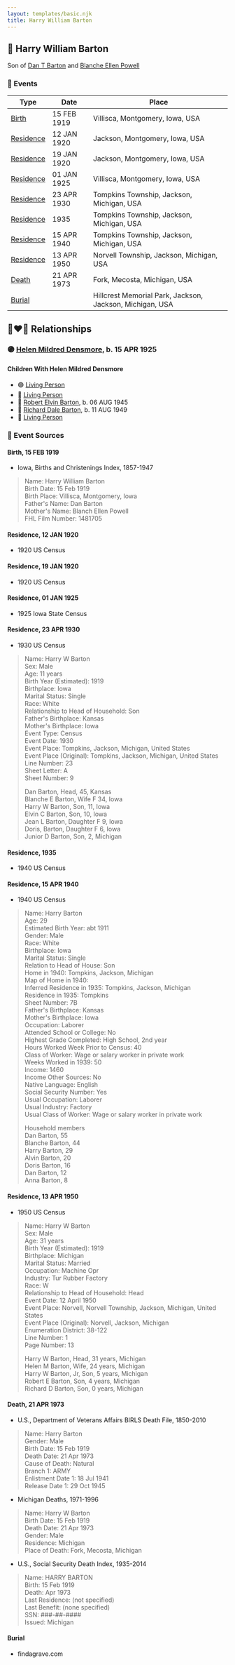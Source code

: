 ```yaml
---
layout: templates/basic.njk
title: Harry William Barton
---
```

## 🔵 Harry William Barton

Son of [Dan T Barton](/people/9/95106328) and [Blanche Ellen Powell](/people/8/88023024)

### 📆 Events

Type | Date | Place
------ | ------ | ------
[Birth](#event-31b95b4c-17cc-4ae0-89fc-4f1b2f82ec24) | 15 FEB 1919 | Villisca, Montgomery, Iowa, USA
[Residence](#event-b08ee0c9-745a-4cde-b6a3-7193ab71594d) | 12 JAN 1920 | Jackson, Montgomery, Iowa, USA
[Residence](#event-cf7e5ff7-575a-4aa7-b6e3-84dc36f4587e) | 19 JAN 1920 | Jackson, Montgomery, Iowa, USA
[Residence](#event-0fa2656c-37dc-4829-a5f2-ee5345ca5b3b) | 01 JAN 1925 | Villisca, Montgomery, Iowa, USA
[Residence](#event-45dfd3a5-7b50-4612-9871-f93f22d1b3b2) | 23 APR 1930 | Tompkins Township, Jackson, Michigan, USA
[Residence](#event-c58b7ed0-86ad-4fd1-a0fb-cbddc12dd9e3) | 1935 | Tompkins Township, Jackson, Michigan, USA
[Residence](#event-dac437db-1f52-4448-9b3e-0e96ee53a5d0) | 15 APR 1940 | Tompkins Township, Jackson, Michigan, USA
[Residence](#event-b60165df-0d8e-4e39-8e34-cec9e083080d) | 13 APR 1950 | Norvell Township, Jackson, Michigan, USA
[Death](#event-086c6bd2-e4f4-46cb-b219-3256bc4d581a) | 21 APR 1973 | Fork, Mecosta, Michigan, USA
[Burial](#event-f88f0918-b14b-4aa1-aea6-fb01bed065a0) |  | Hillcrest Memorial Park, Jackson, Jackson, Michigan, USA

## 👩‍❤️‍👨 Relationships

### 🟣 [Helen Mildred Densmore](/people/5/54702290), b. 15 APR 1925

#### Children With Helen Mildred Densmore
* 🟣 [Living Person](/people/9/92410091)
* 🔵 [Living Person](/people/4/42360279)
* 🔵 [Robert Elvin Barton](/people/4/48782300), b. 06 AUG 1945
* 🔵 [Richard Dale Barton](/people/8/81394146), b. 11 AUG 1949
* 🔵 [Living Person](/people/7/7769050)
### 📰 Event Sources

#### <a id="event-31b95b4c-17cc-4ae0-89fc-4f1b2f82ec24"></a> Birth, 15 FEB 1919
* Iowa, Births and Christenings Index, 1857-1947
>   
  > Name: Harry William Barton  
  > Birth Date: 15 Feb 1919  
  > Birth Place: Villisca, Montgomery, Iowa  
  > Father's Name: Dan Barton  
  > Mother's Name: Blanch Ellen Powell  
  > FHL Film Number: 1481705

#### <a id="event-b08ee0c9-745a-4cde-b6a3-7193ab71594d"></a> Residence, 12 JAN 1920
* 1920 US Census

#### <a id="event-cf7e5ff7-575a-4aa7-b6e3-84dc36f4587e"></a> Residence, 19 JAN 1920
* 1920 US Census

#### <a id="event-0fa2656c-37dc-4829-a5f2-ee5345ca5b3b"></a> Residence, 01 JAN 1925
* 1925 Iowa State Census

#### <a id="event-45dfd3a5-7b50-4612-9871-f93f22d1b3b2"></a> Residence, 23 APR 1930
* 1930 US Census
>   
  > Name: Harry W Barton  
  > Sex: Male  
  > Age: 11 years  
  > Birth Year (Estimated): 1919  
  > Birthplace: Iowa  
  > Marital Status: Single  
  > Race: White  
  > Relationship to Head of Household: Son  
  > Father's Birthplace: Kansas  
  > Mother's Birthplace: Iowa  
  > Event Type: Census  
  > Event Date: 1930  
  > Event Place: Tompkins, Jackson, Michigan, United States  
  > Event Place (Original): Tompkins, Jackson, Michigan, United States  
  > Line Number: 23  
  > Sheet Letter: A  
  > Sheet Number: 9  
  >   
  > Dan Barton, Head, 45, Kansas  
  > Blanche E Barton, Wife F 34, Iowa  
  > Harry W Barton, Son, 11, Iowa  
  > Elvin C Barton, Son, 10, Iowa  
  > Jean L Barton, Daughter F 9, Iowa  
  > Doris, Barton, Daughter F 6, Iowa  
  > Junior D Barton, Son, 2, Michigan  
  >

#### <a id="event-c58b7ed0-86ad-4fd1-a0fb-cbddc12dd9e3"></a> Residence, 1935
* 1940 US Census

#### <a id="event-dac437db-1f52-4448-9b3e-0e96ee53a5d0"></a> Residence, 15 APR 1940
* 1940 US Census
>   
  > Name: Harry Barton  
  > Age: 29  
  > Estimated Birth Year: abt 1911  
  > Gender: Male  
  > Race: White  
  > Birthplace: Iowa  
  > Marital Status: Single  
  > Relation to Head of House: Son  
  > Home in 1940: Tompkins, Jackson, Michigan  
  > Map of Home in 1940:   
  > Inferred Residence in 1935: Tompkins, Jackson, Michigan  
  > Residence in 1935: Tompkins  
  > Sheet Number: 7B  
  > Father's Birthplace: Kansas  
  > Mother's Birthplace: Iowa  
  > Occupation: Laborer  
  > Attended School or College: No  
  > Highest Grade Completed: High School, 2nd year  
  > Hours Worked Week Prior to Census: 40  
  > Class of Worker: Wage or salary worker in private work  
  > Weeks Worked in 1939: 50  
  > Income: 1460  
  > Income Other Sources: No  
  > Native Language: English  
  > Social Security Number: Yes  
  > Usual Occupation: Laborer  
  > Usual Industry: Factory  
  > Usual Class of Worker: Wage or salary worker in private work  
  >   
  > Household members  
  > Dan Barton, 55  
  > Blanche Barton, 44  
  > Harry Barton, 29  
  > Alvin Barton, 20  
  > Doris Barton, 16  
  > Dan Barton, 12  
  > Anna Barton, 8  
  >

#### <a id="event-b60165df-0d8e-4e39-8e34-cec9e083080d"></a> Residence, 13 APR 1950
* 1950 US Census
>   
  > Name: Harry W Barton  
  > Sex: Male  
  > Age: 31 years  
  > Birth Year (Estimated): 1919  
  > Birthplace: Michigan  
  > Marital Status: Married  
  > Occupation: Machine Opr  
  > Industry: Tur Rubber Factory  
  > Race: W  
  > Relationship to Head of Household: Head  
  > Event Date: 12 April 1950  
  > Event Place: Norvell, Norvell Township, Jackson, Michigan, United States  
  > Event Place (Original): Norvell, Jackson, Michigan  
  > Enumeration District: 38-122  
  > Line Number: 1  
  > Page Number: 13  
  >   
  > Harry W Barton, Head, 31 years, Michigan  
  > Helen M Barton, Wife, 24 years, Michigan  
  > Harry W Barton, Jr, Son, 5 years, Michigan  
  > Robert E Barton, Son, 4 years, Michigan  
  > Richard D Barton, Son, 0 years, Michigan

#### <a id="event-086c6bd2-e4f4-46cb-b219-3256bc4d581a"></a> Death, 21 APR 1973
* U.S., Department of Veterans Affairs BIRLS Death File, 1850-2010
>   
  > Name: Harry Barton  
  > Gender: Male  
  > Birth Date: 15 Feb 1919  
  > Death Date: 21 Apr 1973  
  > Cause of Death: Natural  
  > Branch 1: ARMY  
  > Enlistment Date 1: 18 Jul 1941  
  > Release Date 1: 29 Oct 1945
* Michigan Deaths, 1971-1996
>   
  > Name:  Harry W Barton  
  > Birth Date: 15 Feb 1919  
  > Death Date: 21 Apr 1973  
  > Gender: Male  
  > Residence: Michigan  
  > Place of Death: Fork, Mecosta, Michigan
* U.S., Social Security Death Index, 1935-2014
>   
  > Name: HARRY BARTON  
  > Birth: 15 Feb 1919  
  > Death: Apr 1973  
  > Last Residence: (not specified)  
  > Last Benefit: (none specified)  
  > SSN: ###-##-####  
  > Issued: Michigan

#### <a id="event-f88f0918-b14b-4aa1-aea6-fb01bed065a0"></a> Burial
* findagrave.com